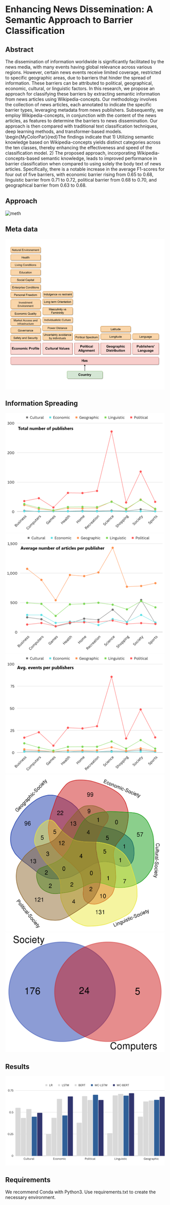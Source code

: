# Enhancing News Dissemination: A Semantic Approach to Barrier Classification

## Abstract
The dissemination of information worldwide is significantly facilitated by the news media, with many events having global relevance across various regions. However, certain news events receive limited coverage, restricted to specific geographic areas, due to barriers that hinder the spread of information. These barriers can be attributed to political, geographical, economic, cultural, or linguistic factors. In this research, we propose an approach for classifying these barriers by extracting semantic information from news articles using Wikipedia-concepts. Our methodology involves the collection of news articles, each annotated to indicate the specific barrier types, leveraging metadata from news publishers. Subsequently, we employ Wikipedia-concepts, in conjunction with the content of the news articles, as features to determine the barriers to news dissemination. Our approach is then compared with traditional text classification techniques, deep learning methods, and transformer-based models. \begin{MyColorPar}{red}The findings indicate that 1) Utilizing semantic knowledge based on Wikipedia-concepts yields distinct categories across the ten classes, thereby enhancing the effectiveness and speed of the classification model. 2) The proposed approach, incorporating Wikipedia-concepts-based semantic knowledge, leads to improved performance in barrier classification when compared to using solely the body text of news articles. Specifically, there is a notable increase in the average F1-scores for four out of five barriers, with economic barrier rising from 0.65 to 0.68, linguistic barrier from 0.71 to 0.72, political barrier from 0.68 to 0.70, and geographical barrier from 0.63 to 0.68.

## Approach
![](/assets/meth.PNG "meth")

## Meta data
![](/assets/MetaDataBarriers-1.PNG "MetaDataBarriers-1")

## Information Spreading
![](/assets/ArticlePerPublisher.png "ArticlePerPublisher")
![](/assets/NumberOfPublisher.png "NumberOfPublisher")
![](/assets/EventsPerPublishers.png "EventsPerPublishers")
![](/assets/venn_result.png "venn_result")
![](/assets/venn_result2.png "venn_result2")

## Results
![](/assets/WC-Avg-resul.png "WC-Avg-resul")

## Requirements

We recommend Conda with Python3. Use requirements.txt to create the necessary environment. 
